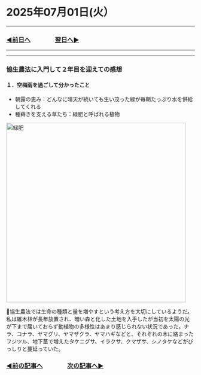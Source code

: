 # 2025年07月01日(火）

---

### [◀️前日へ](https://github.com/yuasys/chatty-journal/blob/main/2025/06/2025-06-３０.md)&emsp;&emsp;&emsp;&emsp;[翌日へ▶️](https://github.com/yuasys/chatty-journal/blob/main/2025/07/2025-07-0２.md)

---

---

### 協生農法に入門して２年目を迎えての感想

#### １．空梅雨を過ごして分かったこと

- 朝露の恵み：どんなに晴天が続いても生い茂った緑が毎朝たっぷり水を供給してくれる
- 種蒔きを支える草たち：緑肥と呼ばれる植物
<img src="https://github.com/user-attachments/assets/dc485e59-7348-4bd2-b101-185fe86ff8a5" alt="緑肥" width="480px">

📌協生農法では生命の種類と量を増やすという考え方を大切にしているようだ。私は雑木林が長年放置され、暗い森と化した土地を入手したが当初を太陽の光が下まで届いておらず動植物の多様性はあまり感じられない状況であった。ナラ、コナラ、ヤマグリ、ヤマザクラ、ヤマハギなどと、それぞれの木に絡まったフジツル、地下茎で増えたタケニグサ、イラクサ、クマザサ、シノタケなどがびっしりと蔓延っていた。

### [◀️前の記事へ](https://github.com/yuasys/chatty-journal/blob/main/2025/06/2025-06-03.md)&emsp;&emsp;&emsp;&emsp;[次の記事へ▶️](https://github.com/yuasys/chatty-journal/blob/main/2025/0７/2025-07-01.md)
